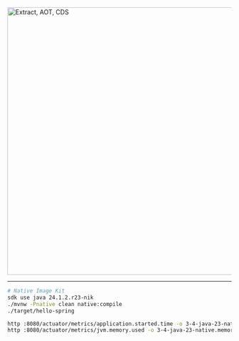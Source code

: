 <img src="images/graal.png" alt="Extract, AOT, CDS" width="600"/>

---

```bash
# Native Image Kit
sdk use java 24.1.2.r23-nik
./mvnw -Pnative clean native:compile
./target/hello-spring

http :8080/actuator/metrics/application.started.time -o 3-4-java-23-native.started.json
http :8080/actuator/metrics/jvm.memory.used -o 3-4-java-23-native.memory.json
```

